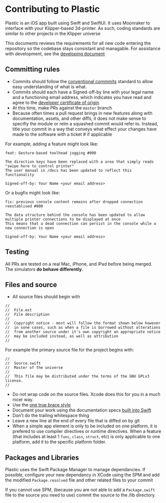 # Contributing to Plastic
Plastic is an iOS app built using Swift and SwiftUI. It uses
Moonraker to interface with your Klipper-based 3d-printer. As such,
coding standards are similar to other projects in the Klipper universe

This documents reviews the requirements for all new code entering the repository so the codebase stays consistant
and managable. For assistance with development, see the [developing document](developing.md)
## Committing rules
* Commits should follow the [conventional commmits](https://www.conventionalcommits.org/en/v1.0.0/)
standard to allow easy understanding of what is what.
* Commits should each have a Signed-off-by line with your legal
name and a functioning email address, which indicates you
have read and agree to the [developer certificate of origin]()
* At this time, make PRs against the `master` branch
* Because often times a pull request brings in new features along with
documentation, assets, and other diffs, it does not make sense to
specifiy the module or relm a squashed commit would refer to.
Instead, title your commit in a way that conveys what effect your
changes have made to the software with a ticket # if applicable

For example, adding a feature might look like:
```
feat: Gesture-based toolhead jogging #000

The direction keys have been replaced with a area that simply reads
"swipe here to control printer"
The user manual in /docs has been updated to reflect this functionality

Signed-off-by: Your Name <your email address>
```
Or a bugfix might look like:
```
fix: previous console content remains after dropped connection reestablised #000

The data structure behind the console has been updated to allow
multiple printer connections to be displayed at once
This means that a dead connection can persist in the console while a
new connection is open

Signed-off-by: Your Name <your email address>
```
## Testing
All PRs are tested on a real Mac, iPhone, and iPad before being merged. The simulators **do behave differently.**

## Files and source
* All source files should begin with
```
//
//  File.ext
//  File description
//
//  Copyright notice - most will follow the format shown below however
//  in sone cases, such as when a file is borrowed without alterations
//  from another source under it's own copyright an appropriate notice
//  may be included instead, as well as attribution
//
```
For example the primary source file for the project begins with:
```
//
//  Source.swift
//  Master of the universe
//
//  This file may be distributed under the terms of the GNU GPLv3 license.
//
```
* Do not wrap code on the source files. Xcode does this for you in a much nicer way.
* Use the [one true brace style](https://en.wikipedia.org/wiki/Indentation_style#Variant:_1TBS_(OTBS))
* Document your work using the documentation specs [built into Swift](https://developer.apple.com/documentation/xcode/writing-symbol-documentation-in-your-source-files)
* Don't do the trailing whitespace thing
* Leave a new line at the end of every file that is diffed on by git
* When a simple app element is only to be included on one platform, it
is prefered to use compiler directives or runtime directives. When a
feature (that includes at least 1 `func`, `class`, `struct`, etc) is
only applicable to one platform, add it to the specific platform folder.
## Packages and Libraries
Plastic uses the Swift Package Manager to manage dependancies. If possible,
configure your new dependancy in XCode using the SPM and add the modified
`Package.resolved` file and other related files to your commit

If you cannot use SPM, (because you are not able to add a `Package.swift` file
to the source you need to use) commit the source to the /lib directory.

